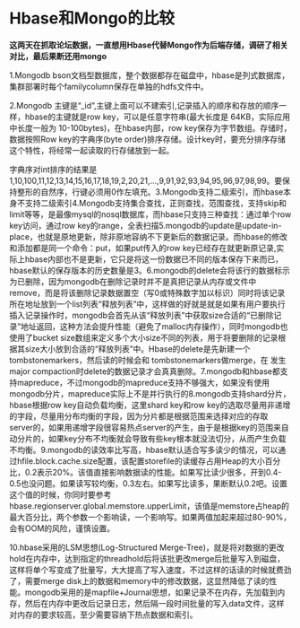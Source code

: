 # Hbase和Mongo的比较

**这两天在抓取论坛数据，一直想用Hbase代替Mongo作为后端存储，调研了相关对比，最后果断还用mongo**

  1.Mongodb bson文档型数据库，整个数据都存在磁盘中，hbase是列式数据库，集群部署时每个familycolumn保存在单独的hdfs文件中。

  2.Mongodb 主键是“_id”,主键上面可以不建索引,记录插入的顺序和存放的顺序一样，hbase的主键就是row key，可以是任意字符串(最大长度是 64KB，实际应用中长度一般为 10-100bytes)，在hbase内部，row key保存为字节数组。存储时，数据按照Row key的字典序(byte order)排序存储。设计key时，要充分排序存储这个特性，将经常一起读取的行存储放到一起。

  字典序对int排序的结果是1,10,100,11,12,13,14,15,16,17,18,19,2,20,21,…,9,91,92,93,94,95,96,97,98,99。要保持整形的自然序，行键必须用0作左填充。3.Mongodb支持二级索引，而hbase本身不支持二级索引4.Mongodb支持集合查找，正则查找，范围查找，支持skip和limit等等，是最像mysql的nosql数据库，而hbase只支持三种查找：通过单个row key访问，通过row
  key的range，全表扫描5.mongodb的update是update-in-place，也就是原地更新，除非原地容纳不下更新后的数据记录。而hbase的修改和添加都是同一个命令：put，如果put传入的row
  key已经存在就更新原记录,实际上hbase内部也不是更新，它只是将这一份数据已不同的版本保存下来而已，hbase默认的保存版本的历史数量是3。6.mongodb的delete会将该行的数据标示为已删除，因为mongodb在删除记录时并不是真把记录从内存或文件中remove，而是将该删除记录数据置空（写0或特殊数字加以标识）同时将该记录所在地址放到一个list列表“释放列表”中，这样做的好就是就是如果有用户要执行插入记录操作时，mongodb会首先从该“释放列表”中获取size合适的“已删除记录”地址返回，这种方法会提升性能（避免了malloc内存操作），同时mongodb也使用了bucket
  size数组来定义多个大小size不同的列表，用于将要删除的记录根据其size大小放到合适的“释放列表”中。Hbase的delete是先新建一个 tombstonemarkers，然后读的时候会和 tombstonemarkers做merge，在 发生major
  compaction时delete的数据记录才会真真删除。7.mongodb和hbase都支持mapreduce，不过mongodb的mapreduce支持不够强大，如果没有使用mongodb分片，mapreduce实际上不是并行执行的8.mongodb支持shard分片，hbase根据row key自动负载均衡，这里shard key和row
  key的选取尽量用非递增的字段，尽量用分布均衡的字段，因为分片都是根据范围来选择对应的存取server的，如果用递增字段很容易热点server的产生，由于是根据key的范围来自动分片的，如果key分布不均衡就会导致有些key根本就没法切分，从而产生负载不均衡。9.mongodb的读效率比写高，hbase默认适合写多读少的情况，可以通过hfile.block.cache.size配置，该配置storefile的读缓存占用Heap的大小百分比，0.2表示20%。该值直接影响数据读的性能。如果写比读少很多，开到0.4-0.5也没问题。如果读写较均衡，0.3左右。如果写比读多，果断默认0.2吧。设置这个值的时候，你同时要参考hbase.regionserver.global.memstore.upperLimit，该值是memstore占heap的最大百分比，两个参数一个影响读，一个影响写。如果两值加起来超过80-90%，会有OOM的风险，谨慎设置。

  10.hbase采用的LSM思想(Log-Structured Merge-Tree)，就是将对数据的更改hold在内存中，达到指定的threadhold后将该批更改merge后批量写入到磁盘，这样将单个写变成了批量写，大大提高了写入速度，不过这样的话读的时候就费劲了，需要merge
  disk上的数据和memory中的修改数据，这显然降低了读的性能。mongodb采用的是mapfile+Journal思想，如果记录不在内存，先加载到内存，然后在内存中更改后记录日志，然后隔一段时间批量的写入data文件，这样对内存的要求较高，至少需要容纳下热点数据和索引。
